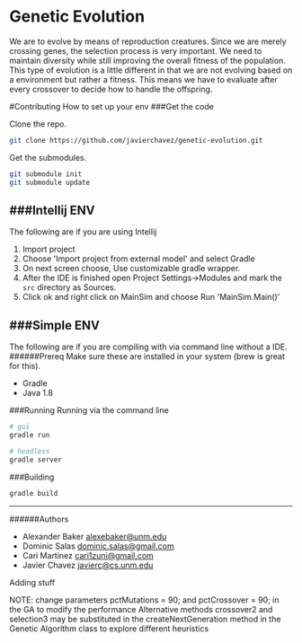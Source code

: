 # Genetic Evolution
We are to evolve by means of reproduction creatures. Since we are merely
crossing genes, the selection process is very important. We need to maintain diversity
while still improving the overall fitness of the population. This type of evolution
is a little different in that we are not evolving based on a environment but rather
a fitness. This means we have to evaluate after every crossover to decide how to
handle the offspring.


#Contributing
How to set up your env
###Get the code

Clone the repo.
```bash
git clone https://github.com/javierchavez/genetic-evolution.git
```

Get the submodules.
```bash
git submodule init
git submodule update
```

###Intellij ENV
---
The following are if you are using Intellij

1.    Import project
2.    Choose 'Import project from external model' and select Gradle
3.    On next screen choose, Use customizable gradle wrapper.
4.    After the IDE is finished open Project Settings->Modules and
mark the `src` directory as Sources.
5.    Click ok and right click on MainSim and choose Run 'MainSim.Main()'

###Simple ENV
---
The following are if you are compiling with via command line without a IDE.
######Prereq
Make sure these are installed in your system (brew is great for this).
*    Gradle
*    Java 1.8

###Running
Running via the command line
```bash
# gui
gradle run

# headless
gradle server
```

###Building
```bash
gradle build
```


---
######Authors
- Alexander Baker <alexebaker@unm.edu>
- Dominic Salas <dominic.salas@gmail.com>
- Cari Martinez <cari1zuni@gmail.com>
- Javier Chavez <javierc@cs.unm.edu>


Adding stuff

NOTE: change parameters pctMutations = 90; and pctCrossover = 90; in the GA to modify the performance
Alternative methods crossover2 and selection3 may be substituted in the createNextGeneration method in the Genetic Algorithm class to explore different heuristics
